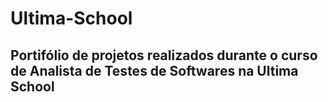 # Ultima-School
## Portifólio de projetos realizados durante o curso de Analista de Testes de Softwares na Ultima School
